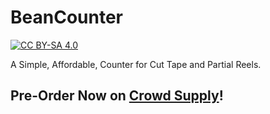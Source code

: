 # BeanCounter
[![CC BY-SA 4.0][cc-by-sa-shield]][cc-by-sa]

A Simple, Affordable, Counter for Cut Tape and Partial Reels.

## Pre-Order Now on [Crowd Supply](https://www.crowdsupply.com/great-big-factory/beancounter)!

[cc-by-sa]: http://creativecommons.org/licenses/by-sa/4.0/
[cc-by-sa-shield]: https://img.shields.io/badge/License-CC%20BY--SA%204.0-lightgrey.svg
